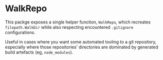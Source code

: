 # WalkRepo

This packge exposes a single helper function, `WalkRepo`, which recreates `filepath.WalkDir` while also respecting encountered `.gitignore` configurations.

Useful in cases where you want some automated tooling to a git repository, especially where those repositories' directories are dominated by generated build artefacts (eg, `node_modules`).
